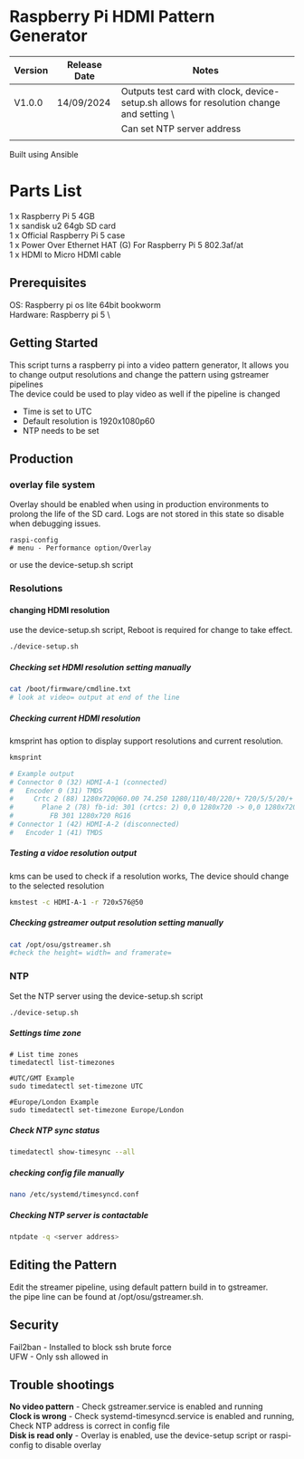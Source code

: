 # Raspberry Pi HDMI Pattern Generator

|  Version    | Release Date  | Notes
|-------------|--------------|-----------------------------
| V1.0.0      |  14/09/2024  | Outputs test card with clock, device-setup.sh allows for resolution change and setting \
|             |              | Can set NTP server address 
|             |              |
Built using Ansible


# Parts List
1 x Raspberry Pi 5 4GB \
1 x sandisk u2 64gb  SD card \
1 x Official Raspberry Pi 5 case \
1 x Power Over Ethernet HAT (G) For Raspberry Pi 5 802.3af/at \
1 x HDMI to Micro HDMI cable

## Prerequisites
OS: Raspberry pi os lite 64bit bookworm \
Hardware: Raspberry pi 5 \

## Getting Started
This script turns a raspberry pi into a video pattern generator, It allows you to change output resolutions and change the pattern using gstreamer pipelines \
The device could be used to play video as well if the pipeline is changed

* Time is set to UTC
* Default resolution is 1920x1080p60
* NTP needs to be set



## Production
### overlay file system
Overlay should be enabled when using in production environments to prolong the life of the SD card. Logs are not stored in this state so disable when debugging issues.

```
raspi-config
# menu - Performance option/Overlay
```
or use the device-setup.sh script 




### Resolutions
#### changing HDMI resolution
use the device-setup.sh script, Reboot is required for change to take effect.
```bash
./device-setup.sh
```

##### Checking set HDMI resolution setting manually
```bash
cat /boot/firmware/cmdline.txt
# look at video= output at end of the line
```
##### Checking current HDMI resolution
kmsprint has option to display support resolutions and current resolution.

```bash
kmsprint

# Example output
# Connector 0 (32) HDMI-A-1 (connected)
#   Encoder 0 (31) TMDS
#     Crtc 2 (88) 1280x720@60.00 74.250 1280/110/40/220/+ 720/5/5/20/+ 60 (60.00) U|D 
#       Plane 2 (78) fb-id: 301 (crtcs: 2) 0,0 1280x720 -> 0,0 1280x720 (XR24 AR24 AB24 XB24 RG16 BG16 AR15 XR15 RG24 BG24 YU16 YV16 YU24 YV24 YU12 YV12 NV12 NV21 NV16 NV61 P030 XR30 AR30 AB30 XB30 RGB8 BGR8 XR12 AR12 XB12 AB12 BX12 BA12 RX12 RA12)
#         FB 301 1280x720 RG16
# Connector 1 (42) HDMI-A-2 (disconnected)
#   Encoder 1 (41) TMDS
```

##### Testing a vidoe resolution output
kms can be used to check if a resolution works, The device should change to the selected resolution
```bash
kmstest -c HDMI-A-1 -r 720x576@50
```


##### Checking gstreamer output resolution setting manually
```bash
cat /opt/osu/gstreamer.sh
#check the height= width= and framerate=
```



### NTP
Set the NTP server using the device-setup.sh script
```bash
./device-setup.sh
```
##### Settings time zone
```
# List time zones
timedatectl list-timezones

#UTC/GMT Example
sudo timedatectl set-timezone UTC

#Europe/London Example
sudo timedatectl set-timezone Europe/London

```

##### Check NTP sync status
```bash
timedatectl show-timesync --all
```

##### checking config file manually
```bash
nano /etc/systemd/timesyncd.conf
```

##### Checking NTP server is contactable
```bash
ntpdate -q <server address>
```



## Editing the Pattern
Edit the streamer pipeline, using default pattern build in to gstreamer. \
the pipe line can be found at /opt/osu/gstreamer.sh.



## Security
Fail2ban - Installed to block ssh brute force \
UFW - Only ssh allowed in


## Trouble shootings
**No video pattern** - Check gstreamer.service is enabled and running \
**Clock is wrong** - Check systemd-timesyncd.service is enabled and running, Check NTP address is correct in config file \
**Disk is read only** - Overlay is enabled, use the device-setup script or raspi-config to disable overlay